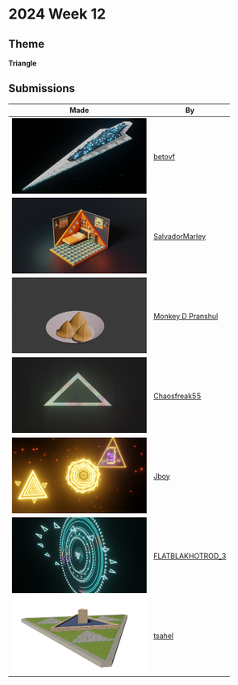 # 2024 Week 12


## Theme

**Triangle**


## Submissions

| Made | By |
|------|----|
| <img src="./betovf/star-wars-destroyer.png" height="150" /> | [betovf](./betovf/) |
| <img src="./SalvadorMarley/Finished_room_with_triangles.png" height="150" /> | [SalvadorMarley](./SalvadorMarley/) |
| <img src="./MonkeyDPranshul/triangle_challenge_samosa.png" height="150" /> | [Monkey D Pranshul](./MonkeyDPranshul/) |
| <img src="./Chaosfreak55/AbstractTriangle.png" height="150" /> | [Chaosfreak55](./Chaosfreak55/) |
| <img src="./Jboy/Portal_Triangle_Challenge_1.png" height="150" /> | [Jboy](./Jboy/) |
| <img src="./FLATBLAKHOTROD_3/Magic_S.png" height="150" /> | [FLATBLAKHOTROD_3](./FLATBLAKHOTROD_3/) |
| <img src="./tsahel/triangle-garden02.png" height="150" /> | [tsahel](./tsahel/) |
